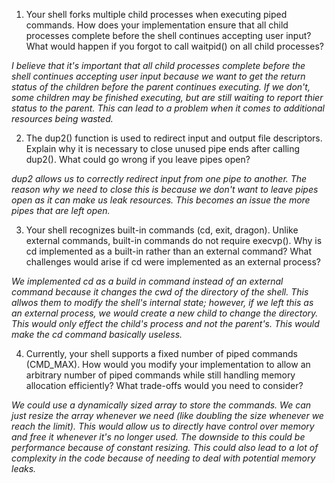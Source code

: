 1. Your shell forks multiple child processes when executing piped commands. How does your implementation ensure that all child processes complete before the shell continues accepting user input? What would happen if you forgot to call waitpid() on all child processes?

_I believe that it's important that all child processes complete before the shell continues accepting user input because we want to get the return status of the children before the parent continues executing. If we don't, some children may be finished executing, but are still waiting to report thier status to the parent. This can lead to a problem when it comes to additional resources being wasted._

2. The dup2() function is used to redirect input and output file descriptors. Explain why it is necessary to close unused pipe ends after calling dup2(). What could go wrong if you leave pipes open?

_dup2 allows us to correctly redirect input from one pipe to another. The reason why we need to close this is because we don't want to leave pipes open as it can make us leak resources. This becomes an issue the more pipes that are left open._

3. Your shell recognizes built-in commands (cd, exit, dragon). Unlike external commands, built-in commands do not require execvp(). Why is cd implemented as a built-in rather than an external command? What challenges would arise if cd were implemented as an external process?

_We implemented cd as a build in command instead of an external command because it changes the cwd of the directory of the shell. This allwos them to modify the shell's internal state; however, if we left this as an external process, we would create a new child to change the directory. This would only effect the child's process and not the parent's. This would make the cd command basically useless._

4. Currently, your shell supports a fixed number of piped commands (CMD_MAX). How would you modify your implementation to allow an arbitrary number of piped commands while still handling memory allocation efficiently? What trade-offs would you need to consider?

_We could use a dynamically sized array to store the commands. We can just resize the array whenever we need (like doubling the size whenever we reach the limit). This would allow us to directly have control over memory and free it whenever it's no longer used. The downside to this could be performance because of constant resizing. This could also lead to a lot of complexity in the code because of needing to deal with potential memory leaks._
